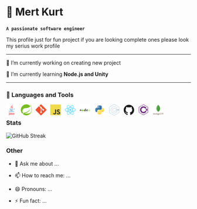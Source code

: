 # 👋 Mert Kurt

**`A passionate software engineer`**

This profile just for fun project if you are looking complete ones please look my serius work profile

---

🔭 I’m currently working on creating new project

🌱 I’m currently learning **Node.js and Unity**

---
### 🧰 Languages and Tools
<p align="left">
<a  href="https://www.java.com/"><img align="left" alt="Java" width="30px" style="padding-right:10px;" src="https://github.com/devicons/devicon/blob/v2.15.1/icons/java/java-original-wordmark.svg"/> </a>
<a  href="https://spring.io/"><img align="left" alt="Spring" width="30px" style="padding-right:10px;" src="https://github.com/devicons/devicon/blob/v2.15.1/icons/spring/spring-original.svg" /> </a>
<img align="left" alt="Git" width="30px" style="padding-right:10px;" src="https://github.com/devicons/devicon/blob/v2.15.1/icons/git/git-original.svg" />
<a  href="https://www.javascript.com/"><img align="left" alt="JavaScript" width="30px" style="padding-right:10px;" src="https://github.com/devicons/devicon/blob/v2.15.1/icons/javascript/javascript-original.svg" /></a>
<a  href="https://react.dev/"><img align="left" alt="React" width="30px" style="padding-right:10px;" src="https://github.com/devicons/devicon/blob/v2.15.1/icons/react/react-original.svg" /></a>
<a  href="https://nodejs.org/en"><img align="left" alt="NodeJS" width="30px" style="padding-right:10px;" src="https://github.com/devicons/devicon/blob/v2.15.1/icons/nodejs/nodejs-original-wordmark.svg" /></a>
<a  href="https://www.python.org"><img align="left" alt="Python" width="30px"   style="padding-right:10px;" src="https://github.com/devicons/devicon/blob/v2.15.1/icons/python/python-original.svg" /></a>
<a  href="https://cplusplus.com/"><img align="left" alt="C++" width="30px" style="padding-right:10px;" src="https://github.com/devicons/devicon/blob/v2.15.1/icons/cplusplus/cplusplus-line.svg" /></a>
<img align="left" alt="GitHub" width="30px" style="padding-right:10px;" src="https://github.com/devicons/devicon/blob/v2.15.1/icons/github/github-original.svg" />
<a  href="https://learn.microsoft.com/en-us/dotnet/csharp/"><img align="left" alt="CSharp" width="30px" style="padding-right:10px;" src="https://github.com/devicons/devicon/blob/v2.15.1/icons/csharp/csharp-line.svg" /></a>
<a  href="https://www.mongodb.com/"> <img align="left" alt="Mongo" width="30px" style="padding-right:10px;" src="https://github.com/devicons/devicon/blob/v2.15.1/icons/mongodb/mongodb-original-wordmark.svg" /></a>
 </p>
 <br />

 ### Stats
 ![GitHub Streak](https://streak-stats.demolab.com?user=BeardedNoodle&theme=gruvbox&border_radius=4.5)


### Other
- 💬 Ask me about ...
  
- 📫 How to reach me: ...
  
- 😄 Pronouns: ...
  
- ⚡ Fun fact: ...